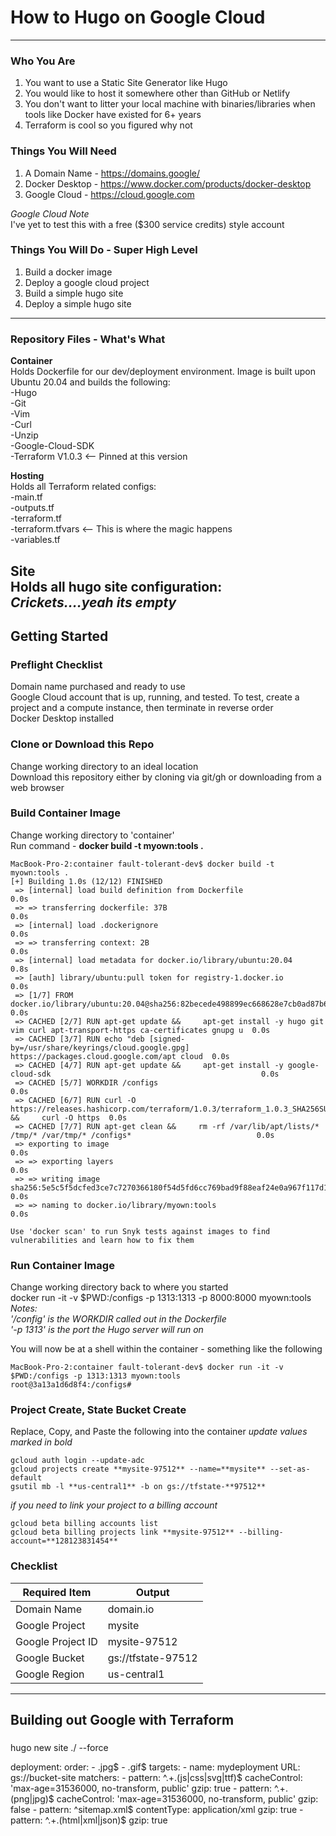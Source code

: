 # How to Hugo on Google Cloud

---
### Who You Are
1) You want to use a Static Site Generator like Hugo
2) You would like to host it somewhere other than GitHub or Netlify
3) You don't want to litter your local machine with binaries/libraries when tools like Docker have existed for 6+ years
4) Terraform is cool so you figured why not 

### Things You Will Need  
1) A Domain Name - https://domains.google/  
2) Docker Desktop - https://www.docker.com/products/docker-desktop  
3) Google Cloud - https://cloud.google.com  

*Google Cloud Note*  
I've yet to test this with a free ($300 service credits) style account 

### Things You Will Do - Super High Level
1) Build a docker image 
2) Deploy a google cloud project  
3) Build a simple hugo site
4) Deploy a simple hugo site
---

### Repository Files - What's What
**Container**  
Holds Dockerfile for our dev/deployment environment. Image is built upon Ubuntu 20.04 and builds the following:     
-Hugo  
-Git  
-Vim  
-Curl  
-Unzip  
-Google-Cloud-SDK  
-Terraform V1.0.3 <-- Pinned at this version  

**Hosting**  
Holds all Terraform related configs:            
-main.tf   
-outputs.tf  
-terraform.tf  
-terraform.tfvars <-- This is where the magic happens  
-variables.tf  

**Site**  
Holds all hugo site configuration:    
*Crickets....yeah its empty*
----
## Getting Started

### Preflight Checklist
Domain name purchased and ready to use  
Google Cloud account that is up, running, and tested. To test, create a project and a compute instance, then terminate in reverse order  
Docker Desktop installed


### Clone or Download this Repo
Change working directory to an ideal location  
Download this repository either by cloning via git/gh or downloading from a web browser 

### Build Container Image  
Change working directory to 'container'  
Run command - **docker build -t myown:tools .**
````
MacBook-Pro-2:container fault-tolerant-dev$ docker build -t myown:tools .
[+] Building 1.0s (12/12) FINISHED                                                                                                
 => [internal] load build definition from Dockerfile                                                                         0.0s
 => => transferring dockerfile: 37B                                                                                          0.0s
 => [internal] load .dockerignore                                                                                            0.0s
 => => transferring context: 2B                                                                                              0.0s
 => [internal] load metadata for docker.io/library/ubuntu:20.04                                                              0.8s
 => [auth] library/ubuntu:pull token for registry-1.docker.io                                                                0.0s
 => [1/7] FROM docker.io/library/ubuntu:20.04@sha256:82becede498899ec668628e7cb0ad87b6e1c371cb8a1e597d83a47fac21d6af3        0.0s
 => CACHED [2/7] RUN apt-get update &&     apt-get install -y hugo git vim curl apt-transport-https ca-certificates gnupg u  0.0s
 => CACHED [3/7] RUN echo "deb [signed-by=/usr/share/keyrings/cloud.google.gpg] https://packages.cloud.google.com/apt cloud  0.0s
 => CACHED [4/7] RUN apt-get update &&     apt-get install -y google-cloud-sdk                                               0.0s
 => CACHED [5/7] WORKDIR /configs                                                                                            0.0s
 => CACHED [6/7] RUN curl -O https://releases.hashicorp.com/terraform/1.0.3/terraform_1.0.3_SHA256SUMS &&     curl -O https  0.0s
 => CACHED [7/7] RUN apt-get clean &&     rm -rf /var/lib/apt/lists/* /tmp/* /var/tmp/* /configs*                            0.0s
 => exporting to image                                                                                                       0.0s
 => => exporting layers                                                                                                      0.0s
 => => writing image sha256:5e5c5f5dcfed3ce7c7270366180f54d5fd6cc769bad9f88eaf24e0a967f117d1                                 0.0s
 => => naming to docker.io/library/myown:tools                                                                               0.0s

Use 'docker scan' to run Snyk tests against images to find vulnerabilities and learn how to fix them
````

### Run Container Image
Change working directory back to where you started  
docker run -it -v $PWD:/configs -p 1313:1313 -p 8000:8000 myown:tools  
*Notes:    
'/config' is the WORKDIR called out in the Dockerfile  
'-p 1313' is the port the Hugo server will run on*  

You will now be at a shell within the container - something like the following
````
MacBook-Pro-2:container fault-tolerant-dev$ docker run -it -v $PWD:/configs -p 1313:1313 myown:tools
root@3a13a1d6d8f4:/configs# 
````

### Project Create, State Bucket Create
Replace, Copy, and Paste the following into the container *update values marked in bold*  
````
gcloud auth login --update-adc  
gcloud projects create **mysite-97512** --name=**mysite** --set-as-default  
gsutil mb -l **us-central1** -b on gs://tfstate-**97512**  
````

*if you need to link your project to a billing account*  
````
gcloud beta billing accounts list  
gcloud beta billing projects link **mysite-97512** --billing-account=**128123831454**
````

### Checklist 
| Required Item  | Output |
| ------------- | ------------- |
| Domain Name  | domain.io  |
| Google Project  | mysite  |
| Google Project ID | mysite-97512 |
| Google Bucket | gs://tfstate-97512 |
| Google Region | us-central1 | 
---
## Building out Google with Terraform

### 


hugo new site ./ --force

deployment:
  order:
    - .jpg$
    - .gif$
  targets:
    - name: mydeployment
      URL: gs://bucket-site
  matchers:
    - pattern: ^.+\.(js|css|svg|ttf)$
      cacheControl: 'max-age=31536000, no-transform, public'
      gzip: true
    - pattern: ^.+\.(png|jpg)$
      cacheControl: 'max-age=31536000, no-transform, public'
      gzip: false
    - pattern: ^sitemap\.xml$
      contentType: application/xml
      gzip: true
    - pattern: ^.+\.(html|xml|json)$
      gzip: true